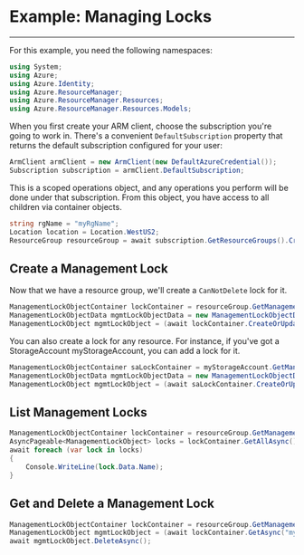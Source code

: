 # Example: Managing Locks

--------------------------------------

For this example, you need the following namespaces:

```C# Snippet:Managing_Policies_Namespaces
using System;
using Azure;
using Azure.Identity;
using Azure.ResourceManager;
using Azure.ResourceManager.Resources;
using Azure.ResourceManager.Resources.Models;
```

When you first create your ARM client, choose the subscription you're going to work in. There's a convenient `DefaultSubscription` property that returns the default subscription configured for your user:

```C# Snippet:Readme_DefaultSubscription
ArmClient armClient = new ArmClient(new DefaultAzureCredential());
Subscription subscription = armClient.DefaultSubscription;
```

This is a scoped operations object, and any operations you perform will be done under that subscription. From this object, you have access to all children via container objects.

```C# Snippet:Readme_GetResourceGroupContainer
string rgName = "myRgName";
Location location = Location.WestUS2;
ResourceGroup resourceGroup = await subscription.GetResourceGroups().CreateOrUpdateAsync(rgName, new ResourceGroupData(location));
```

## Create a Management Lock

Now that we have a resource group, we'll create a `CanNotDelete` lock for it.

```C# Snippet:Readme_CreateLock
ManagementLockObjectContainer lockContainer = resourceGroup.GetManagementLocks();
ManagementLockObjectData mgmtLockObjectData = new ManagementLockObjectData(new LockLevel("CanNotDelete"));
ManagementLockObject mgmtLockObject = (await lockContainer.CreateOrUpdateAsync("myLock", mgmtLockObjectData)).Value;
```

You can also create a lock for any resource. For instance, if you've got a StorageAccount myStorageAccount, you can add a lock for it.

```C# Snippet:Readme_CreateLockForStorageAccount
ManagementLockObjectContainer saLockContainer = myStorageAccount.GetManagementLocks();
ManagementLockObjectData mgmtLockObjectData = new ManagementLockObjectData(new LockLevel("CanNotDelete"));
ManagementLockObject mgmtLockObject = (await saLockContainer.CreateOrUpdateAsync("myStorageAccountLock", mgmtLockObjectData)).Value;
```

## List Management Locks

```C# Snippet:Readme_ListLocks
ManagementLockObjectContainer lockContainer = resourceGroup.GetManagementLocks();
AsyncPageable<ManagementLockObject> locks = lockContainer.GetAllAsync();
await foreach (var lock in locks)
{
    Console.WriteLine(lock.Data.Name);
}
```

## Get and Delete a Management Lock

```C# Snippet:Readme_DeleteLock
ManagementLockObjectContainer lockContainer = resourceGroup.GetManagementLocks();
ManagementLockObject mgmtLockObject = (await lockContainer.GetAsync("myLock")).Value;
await mgmtLockObject.DeleteAsync();
```
